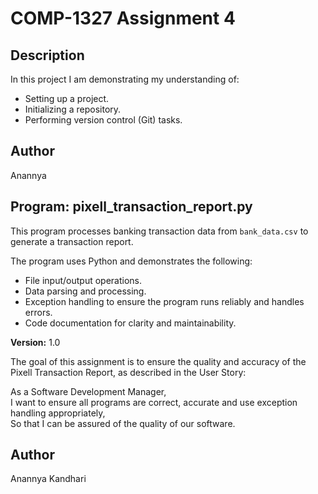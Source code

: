# COMP-1327 Assignment 4

## Description

In this project I am demonstrating my understanding of:

- Setting up a project.
- Initializing a repository.
- Performing version control (Git) tasks.

## Author

Anannya

## Program: pixell_transaction_report.py

This program processes banking transaction data from `bank_data.csv` to generate a transaction report.

The program uses Python and demonstrates the following:

- File input/output operations.
- Data parsing and processing.
- Exception handling to ensure the program runs reliably and handles errors.
- Code documentation for clarity and maintainability.

**Version:** 1.0

The goal of this assignment is to ensure the quality and accuracy of the Pixell Transaction Report, as described in the User Story:

As a Software Development Manager,  
 I want to ensure all programs are correct, accurate and use exception handling appropriately,  
 So that I can be assured of the quality of our software.

## Author

Anannya Kandhari
